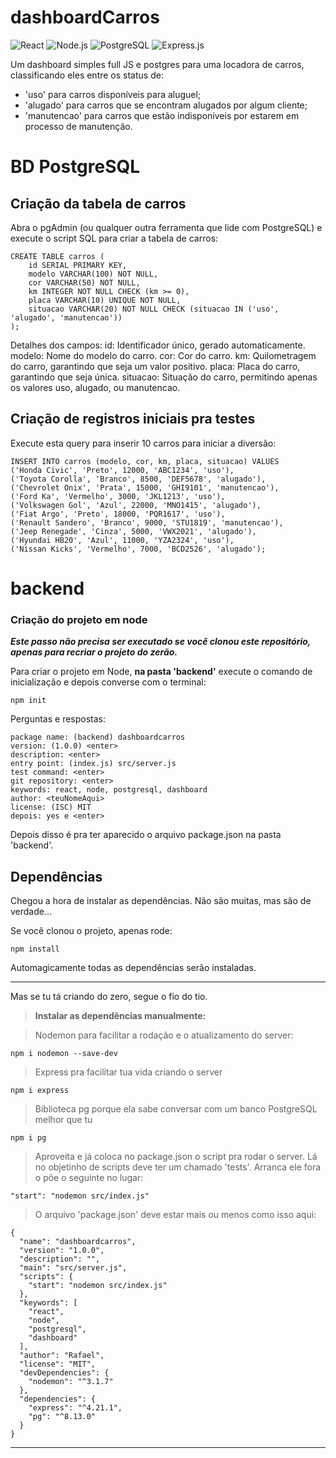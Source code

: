 # dashboardCarros
![React](https://img.shields.io/badge/React-20232A?style=for-the-badge&logo=react&logoColor=61DAFB)
![Node.js](https://img.shields.io/badge/Node.js-43853D?style=for-the-badge&logo=node.js&logoColor=white)
![PostgreSQL](https://img.shields.io/badge/PostgreSQL-316192?style=for-the-badge&logo=postgresql&logoColor=white)
![Express.js](https://img.shields.io/badge/Express.js-404D59?style=for-the-badge)

Um dashboard simples full JS e postgres para uma locadora de carros, classificando eles entre os status de:
- 'uso' para carros disponíveis para aluguel;
- 'alugado' para carros que se encontram alugados por algum cliente;
- 'manutencao' para carros que estão indisponíveis por estarem em processo de manutenção.


# BD PostgreSQL

## Criação da tabela de carros
Abra o pgAdmin (ou qualquer outra ferramenta que lide com PostgreSQL) e execute o script SQL para criar a tabela de carros:

```
CREATE TABLE carros (
    id SERIAL PRIMARY KEY,
    modelo VARCHAR(100) NOT NULL,
    cor VARCHAR(50) NOT NULL,
    km INTEGER NOT NULL CHECK (km >= 0),
    placa VARCHAR(10) UNIQUE NOT NULL,
    situacao VARCHAR(20) NOT NULL CHECK (situacao IN ('uso', 'alugado', 'manutencao'))
);
```

Detalhes dos campos:
id: Identificador único, gerado automaticamente.
modelo: Nome do modelo do carro.
cor: Cor do carro.
km: Quilometragem do carro, garantindo que seja um valor positivo.
placa: Placa do carro, garantindo que seja única.
situacao: Situação do carro, permitindo apenas os valores uso, alugado, ou manutencao.


## Criação de registros iniciais pra testes
Execute esta query para inserir 10 carros para iniciar a diversão:
```
INSERT INTO carros (modelo, cor, km, placa, situacao) VALUES
('Honda Civic', 'Preto', 12000, 'ABC1234', 'uso'),
('Toyota Corolla', 'Branco', 8500, 'DEF5678', 'alugado'),
('Chevrolet Onix', 'Prata', 15000, 'GHI9101', 'manutencao'),
('Ford Ka', 'Vermelho', 3000, 'JKL1213', 'uso'),
('Volkswagen Gol', 'Azul', 22000, 'MNO1415', 'alugado'),
('Fiat Argo', 'Preto', 18000, 'PQR1617', 'uso'),
('Renault Sandero', 'Branco', 9000, 'STU1819', 'manutencao'),
('Jeep Renegade', 'Cinza', 5000, 'VWX2021', 'alugado'),
('Hyundai HB20', 'Azul', 11000, 'YZA2324', 'uso'),
('Nissan Kicks', 'Vermelho', 7000, 'BCD2526', 'alugado');

```

# backend

### Criação do projeto em node 
***Este passo não precisa ser executado se você clonou este repositório, apenas para recriar o projeto do zerão.***

Para criar o projeto em Node, **na pasta 'backend'** execute o comando de inicialização e depois converse com o terminal:
```
npm init
```

Perguntas e respostas:
```
package name: (backend) dashboardcarros
version: (1.0.0) <enter>
description: <enter>
entry point: (index.js) src/server.js
test command: <enter>
git repository: <enter>
keywords: react, node, postgresql, dashboard
author: <teuNomeAqui>
license: (ISC) MIT
depois: yes e <enter>
```

Depois disso é pra ter aparecido o arquivo package.json na pasta 'backend'.

## Dependências
Chegou a hora de instalar as dependências. Não são muitas, mas são de verdade...

Se você clonou o projeto, apenas rode:
```
npm install
```
Automagicamente todas as dependências serão instaladas. 


---

Mas se tu tá criando do zero, segue o fio do tio.
> **Instalar as dependências manualmente:**

> Nodemon para facilitar a rodação e o atualizamento do server:
```
npm i nodemon --save-dev
```
> Express pra facilitar tua vida criando o server
```
npm i express
```

> Biblioteca pg porque ela sabe conversar com um banco PostgreSQL melhor que tu
```
npm i pg
```

> Aproveita e já coloca no package.json o script pra rodar o server. Lá no objetinho de scripts deve ter um chamado 'tests'. Arranca ele fora o põe o seguinte no lugar: 
```
"start": "nodemon src/index.js"
```

> O arquivo 'package.json' deve estar mais ou menos como isso aqui:
```
{
  "name": "dashboardcarros",
  "version": "1.0.0",
  "description": "",
  "main": "src/server.js",
  "scripts": {
    "start": "nodemon src/index.js"
  },
  "keywords": [
    "react",
    "node",
    "postgresql",
    "dashboard"
  ],
  "author": "Rafael",
  "license": "MIT",
  "devDependencies": {
    "nodemon": "^3.1.7"
  },
  "dependencies": {
    "express": "^4.21.1",
    "pg": "^8.13.0"
  }
}
```

---

